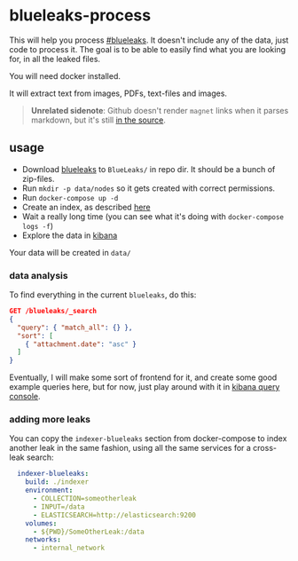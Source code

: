 # blueleaks-process

This will help you process [#blueleaks](magnet:?xt=urn:btih:8cf92b7cd3f022fa5478b84963e89c1dd0af090f&dn=BlueLeaks&tr=udp%3A%2F%2Ftracker.coppersurfer.tk%3A6969%2Fannounce&tr=udp%3A%2F%2F9.rarbg.to%3A2920%2Fannounce&tr=udp%3A%2F%2Ftracker.opentrackr.org%3A1337&tr=udp%3A%2F%2Ftracker.leechers-paradise.org%3A6969%2Fannounce&tr=udp%3A%2F%2Ftracker.coppersurfer.tk%3A6969%2Fannounce). It doesn't include any of the data, just code to process it. The goal is to be able to easily find what you are looking for, in all the leaked files.

You will need docker installed.

It will extract text from images, PDFs, text-files and images.

> **Unrelated sidenote**: Github doesn't render `magnet` links when it parses markdown, but it's still [in the source](https://raw.githubusercontent.com/konsumer/blueleaks-process/master/README.md).

## usage

* Download [blueleaks](magnet:?xt=urn:btih:8cf92b7cd3f022fa5478b84963e89c1dd0af090f&dn=BlueLeaks&tr=udp%3A%2F%2Ftracker.coppersurfer.tk%3A6969%2Fannounce&tr=udp%3A%2F%2F9.rarbg.to%3A2920%2Fannounce&tr=udp%3A%2F%2Ftracker.opentrackr.org%3A1337&tr=udp%3A%2F%2Ftracker.leechers-paradise.org%3A6969%2Fannounce&tr=udp%3A%2F%2Ftracker.coppersurfer.tk%3A6969%2Fannounce) to `BlueLeaks/` in repo dir. It should be a bunch of zip-files.
* Run `mkdir -p data/nodes` so it gets created with correct permissions.
* Run `docker-compose up -d`
* Create an index, as described [here](https://fscrawler.readthedocs.io/en/latest/user/tutorial.html#create-index-pattern)
* Wait a really long time (you can see what it's doing with `docker-compose logs -f`)
* Explore the data in [kibana](http://localhost:5601/)

Your data will be created in `data/`

### data analysis

To find everything in the current `blueleaks`, do this:

```json
GET /blueleaks/_search
{
  "query": { "match_all": {} },
  "sort": [
    { "attachment.date": "asc" }
  ]
}
```

Eventually, I will make some sort of frontend for it, and create some good example queries here, but for now, just play around with it in [kibana query console](http://localhost:5601/app/kibana#/dev_tools/console).


### adding more leaks

You can copy the `indexer-blueleaks` section from docker-compose to index another leak in the same fashion, using all the same services for a cross-leak search:

```yml
  indexer-blueleaks:
    build: ./indexer
    environment:
      - COLLECTION=someotherleak
      - INPUT=/data
      - ELASTICSEARCH=http://elasticsearch:9200
    volumes:
      - ${PWD}/SomeOtherLeak:/data
    networks: 
      - internal_network

```
